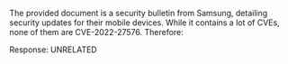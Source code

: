 The provided document is a security bulletin from Samsung, detailing security updates for their mobile devices. While it contains a lot of CVEs, none of them are CVE-2022-27576. Therefore:

Response: UNRELATED